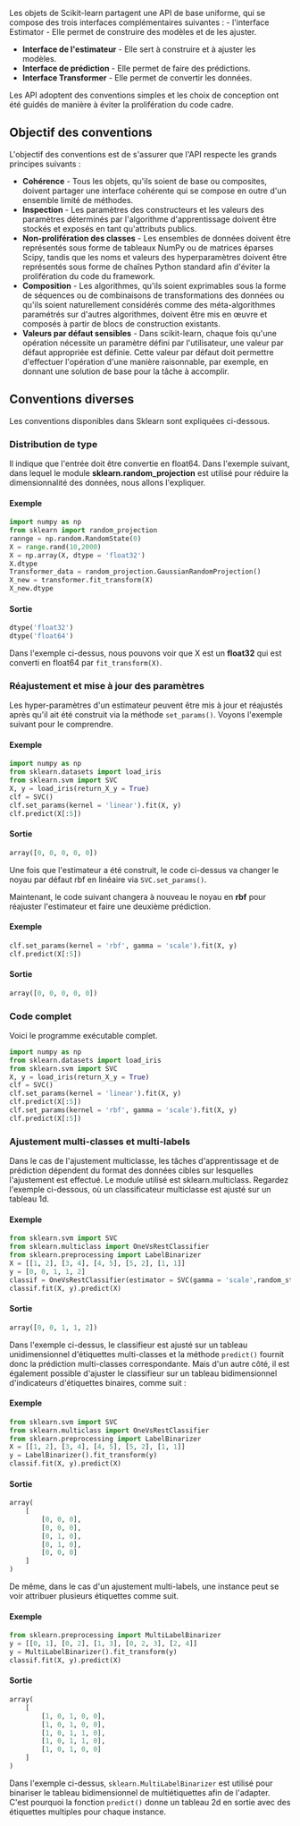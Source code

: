 Les objets de Scikit-learn partagent une API de base uniforme, qui se compose des trois interfaces complémentaires suivantes : - l'interface Estimator - Elle permet de construire des modèles et de les ajuster.

- **Interface de l'estimateur** - Elle sert à construire et à ajuster les modèles.
- **Interface de prédiction** - Elle permet de faire des prédictions.
- **Interface Transformer** - Elle permet de convertir les données.

Les API adoptent des conventions simples et les choix de conception ont été guidés de manière à éviter la prolifération du code cadre.

## Objectif des conventions

L'objectif des conventions est de s'assurer que l'API respecte les grands principes suivants :

- **Cohérence** - Tous les objets, qu'ils soient de base ou composites, doivent partager une interface cohérente qui se compose en outre d'un ensemble limité de méthodes.
- **Inspection** - Les paramètres des constructeurs et les valeurs des paramètres déterminés par l'algorithme d'apprentissage doivent être stockés et exposés en tant qu'attributs publics.
- **Non-prolifération des classes** - Les ensembles de données doivent être représentés sous forme de tableaux NumPy ou de matrices éparses Scipy, tandis que les noms et valeurs des hyperparamètres doivent être représentés sous forme de chaînes Python standard afin d'éviter la prolifération du code du framework.
- **Composition** - Les algorithmes, qu'ils soient exprimables sous la forme de séquences ou de combinaisons de transformations des données ou qu'ils soient naturellement considérés comme des méta-algorithmes paramétrés sur d'autres algorithmes, doivent être mis en œuvre et composés à partir de blocs de construction existants.
- **Valeurs par défaut sensibles** - Dans scikit-learn, chaque fois qu'une opération nécessite un paramètre défini par l'utilisateur, une valeur par défaut appropriée est définie. Cette valeur par défaut doit permettre d'effectuer l'opération d'une manière raisonnable, par exemple, en donnant une solution de base pour la tâche à accomplir.

## Conventions diverses

Les conventions disponibles dans Sklearn sont expliquées ci-dessous.

### Distribution de type

Il indique que l'entrée doit être convertie en float64. Dans l'exemple suivant, dans lequel le module **sklearn.random_projection** est utilisé pour réduire la dimensionnalité des données, nous allons l'expliquer.

#### Exemple

```python
import numpy as np
from sklearn import random_projection
rannge = np.random.RandomState(0)
X = range.rand(10,2000)
X = np.array(X, dtype = 'float32')
X.dtype
Transformer_data = random_projection.GaussianRandomProjection()
X_new = transformer.fit_transform(X)
X_new.dtype
```

#### Sortie

```python
dtype('float32')
dtype('float64')
```

Dans l'exemple ci-dessus, nous pouvons voir que X est un **float32** qui est converti en float64 par ```fit_transform(X)```.

### Réajustement et mise à jour des paramètres

Les hyper-paramètres d'un estimateur peuvent être mis à jour et réajustés après qu'il ait été construit via la méthode ```set_params()```. Voyons l'exemple suivant pour le comprendre.

#### Exemple

```python
import numpy as np
from sklearn.datasets import load_iris
from sklearn.svm import SVC
X, y = load_iris(return_X_y = True)
clf = SVC()
clf.set_params(kernel = 'linear').fit(X, y)
clf.predict(X[:5])
```

#### Sortie

```python
array([0, 0, 0, 0, 0])
```

Une fois que l'estimateur a été construit, le code ci-dessus va changer le noyau par défaut rbf en linéaire via ```SVC.set_params()```.

Maintenant, le code suivant changera à nouveau le noyau en **rbf** pour réajuster l'estimateur et faire une deuxième prédiction.

#### Exemple

```python
clf.set_params(kernel = 'rbf', gamma = 'scale').fit(X, y)
clf.predict(X[:5])
```

#### Sortie

```python
array([0, 0, 0, 0, 0])
```

### Code complet

Voici le programme exécutable complet.

```python
import numpy as np
from sklearn.datasets import load_iris
from sklearn.svm import SVC
X, y = load_iris(return_X_y = True)
clf = SVC()
clf.set_params(kernel = 'linear').fit(X, y)
clf.predict(X[:5])
clf.set_params(kernel = 'rbf', gamma = 'scale').fit(X, y)
clf.predict(X[:5])
```

### Ajustement multi-classes et multi-labels

Dans le cas de l'ajustement multiclasse, les tâches d'apprentissage et de prédiction dépendent du format des données cibles sur lesquelles l'ajustement est effectué. Le module utilisé est sklearn.multiclass. Regardez l'exemple ci-dessous, où un classificateur multiclasse est ajusté sur un tableau 1d.

#### Exemple

```python
from sklearn.svm import SVC
from sklearn.multiclass import OneVsRestClassifier
from sklearn.preprocessing import LabelBinarizer
X = [[1, 2], [3, 4], [4, 5], [5, 2], [1, 1]]
y = [0, 0, 1, 1, 2]
classif = OneVsRestClassifier(estimator = SVC(gamma = 'scale',random_state = 0))
classif.fit(X, y).predict(X)
```

#### Sortie

```python
array([0, 0, 1, 1, 2])
```

Dans l'exemple ci-dessus, le classifieur est ajusté sur un tableau unidimensionnel d'étiquettes multi-classes et la méthode ```predict()``` fournit donc la prédiction multi-classes correspondante. Mais d'un autre côté, il est également possible d'ajuster le classifieur sur un tableau bidimensionnel d'indicateurs d'étiquettes binaires, comme suit :

#### Exemple

```python
from sklearn.svm import SVC
from sklearn.multiclass import OneVsRestClassifier
from sklearn.preprocessing import LabelBinarizer
X = [[1, 2], [3, 4], [4, 5], [5, 2], [1, 1]]
y = LabelBinarizer().fit_transform(y)
classif.fit(X, y).predict(X)
```

#### Sortie

```python
array(
    [
        [0, 0, 0],
        [0, 0, 0],
        [0, 1, 0],
        [0, 1, 0],
        [0, 0, 0]
    ]
)
```

De même, dans le cas d'un ajustement multi-labels, une instance peut se voir attribuer plusieurs étiquettes comme suit.

#### Exemple

```python
from sklearn.preprocessing import MultiLabelBinarizer
y = [[0, 1], [0, 2], [1, 3], [0, 2, 3], [2, 4]]
y = MultiLabelBinarizer().fit_transform(y)
classif.fit(X, y).predict(X)
```

#### Sortie

```python
array(
    [
        [1, 0, 1, 0, 0],
        [1, 0, 1, 0, 0],
        [1, 0, 1, 1, 0],
        [1, 0, 1, 1, 0],
        [1, 0, 1, 0, 0]
    ]
)
```

Dans l'exemple ci-dessus, ```sklearn.MultiLabelBinarizer``` est utilisé pour binariser le tableau bidimensionnel de multiétiquettes afin de l'adapter. C'est pourquoi la fonction ```predict()``` donne un tableau 2d en sortie avec des étiquettes multiples pour chaque instance.